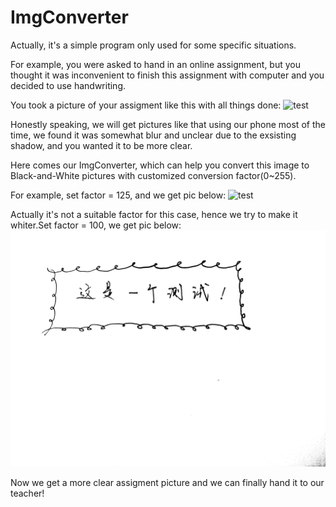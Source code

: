 # ImgConverter

Actually, it's a simple program only used for some specific situations.

For example, you were asked to hand in an online assignment, but you thought it was inconvenient to finish this assignment with computer and you decided to use handwriting. 


You took a picture of your assigment like this with all things done:
![test](img\test.jpg)

Honestly speaking, we will get pictures like that using our phone most of the time, we found it was somewhat blur and unclear due to the exsisting shadow, and you wanted it to be more clear.

Here comes our ImgConverter, which can help you convert this image to Black-and-White pictures with customized conversion factor(0~255).

For example, set factor = 125, and we get pic below:
![test](img\new_test125.jpg)

Actually it's not a suitable factor for this case, hence we try to make it whiter.Set factor = 100, we get pic below:
![test](img\new_test100.jpg)

Now we get a more clear assigment picture and we can finally hand it to our teacher!